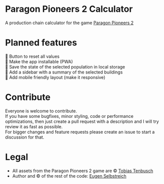 # Paragon Pioneers 2 Calculator
A production chain calculator for the game [Paragon Pioneers 2](https://store.steampowered.com/app/2454420/Paragon_Pioneers_2/)

# Planned features
:black_square_button: Button to reset all values  
:black_square_button: Make the app installable (PWA)  
:black_square_button: Save the state of the selected population in local storage  
:black_square_button: Add a sidebar with a summary of the selected buildings  
:black_square_button: Add mobile friendly layout (make it responsive)

# Contribute
Everyone is welcome to contribute.  
If you have some bugfixes, minor styling, code or performance optimizations, then just create a pull request with a description and I will try review it as fast as possible.  
For bigger changes and feature requests please create an issue to start a discussion for that.

# Legal
- All assets from the Paragon Pioneers 2 game are © [Tobias Tenbusch](https://github.com/Gnietschow)
- Author and © of the rest of the code: [Eugen Selbstreich](https://github.com/ElQDuck)